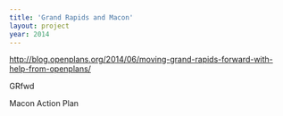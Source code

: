```yaml
---
title: 'Grand Rapids and Macon'
layout: project
year: 2014
---
```


http://blog.openplans.org/2014/06/moving-grand-rapids-forward-with-help-from-openplans/

GRfwd

Macon Action Plan